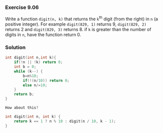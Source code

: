 ### Exercise 9.06
Write a function `digit(n, k)` that returns the `k`<sup>th</sup> digit (from the
right) in `n` (a positive integer). For example `digit(829, 1)` returns 9,
`digit(829, 2)` returns 2 and `digit(829, 3)` returns 8. if `k` is greater than
the number of digits in `n`, have the function return 0.

### Solution

```c
int digit(int n,int k){
    if(!n || !k) return 0;
    int b = 0;
    while (k--) {
        b=n%10;
        if(!(n/10)) return 0;
        else n/=10;
    }
    return b;
}

How about this?

int digit(int n, int k) {
	return k == 1 ? n % 10 : digit(n / 10, k - 1);
}

